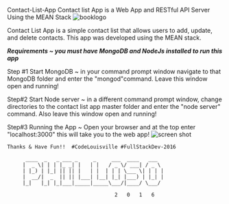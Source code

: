 Contact-List-App
Contact list App is a Web App and RESTful API Server Using the MEAN Stack
![booklogo](https://cloud.githubusercontent.com/assets/14262317/20027938/8ff45b46-a2f9-11e6-98c1-dfec94d898dd.png)



Contact List App is a simple contact list that allows users to add, update,
and delete contacts. This app was developed using the MEAN stack. 

***Requirements ~ you must have MongoDB and NodeJs installed to run this app***
 
Step #1 
   Start MongoDB ~ in your command prompt window navigate to that MongoDB 
  folder and enter the "mongod"command. Leave this window open and running!

Step#2
   Start Node server ~ in a different command prompt window, change directories
   to the contact list app master folder and enter the "node server" command. 
   Also leave this window open and running! 

Step#3 
   Running the App ~ Open your browser and at the top enter "localhost:3000" 
this will take you to the web app! 
 ![screen shot](https://cloud.githubusercontent.com/assets/14262317/20032492/5e37bb6c-a361-11e6-8d5a-d88195899b52.png)

    Thanks & Have Fun!!  #CodeLouisville #FullStackDev-2016

          ____  _   _ ___ _     _     ___  ____   ___  
         |  _ \| | | |_ _| |   | |   / _ \/ ___| / _ \ 
         | |_) | |_| || || |   | |  | | | \___ \| | | |
         |  __/|  _  || || |___| |__| |_| |___) | |_| |
         |_|   |_| |_|___|_____|_____\___/|____/ \___/ 
                                     
                                       2   0   1   6

